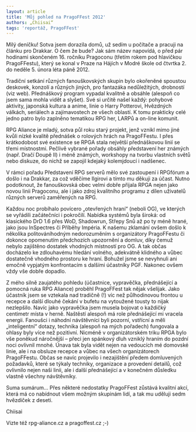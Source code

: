 ```yaml
---
layout: article
title: 'Můj pohled na PragoFFest 2012'
authors: „Chiisai“
tags: 'reportáž, PragoFFest'
---
```


Milý deníčku! Sotva jsem dorazila domů, už sedím u počítače a pracuji na článku pro Drakkar. O čem že bude? Jak sám název napovídá, o před pár hodinami skončeném 16. ročníku Pragoconu (třetím rokem pod hlavičkou PragoFFestu), který se konal v Praze na Hájích v Modré škole od čtvrtka 2. do neděle 5. února léta páně 2012.

Tradiční setkání různých fanouškovských skupin bylo okořeněné spoustou deskovek, konzolí a různých jiných, pro fantazáka nedůležitých, drobností (viz web). Přednáškový program vypadal kvalitně a obsáhle (alespoň co jsem sama mohla vidět a slyšet). Své si určitě našel každý: pohybové aktivity, japonská kultura a anime, linie o Harry Potterovi, Hvězdných válkách, seriálech a zajímavostech ze všech oblastí. K tomu prakticky celé jedno patro bylo zaplněno tematikou RPG her, LARPů a on-line komunit.

RPG Aliance je mladý, sotva půl roku starý projekt, jenž vznikl mimo jiné kvůli nízké kvalitě přednášek o rolových hrách na PragoFFestu. I přes krátkodobost své existence se RPGA stala největší přednáškovou linií se třemi místnostmi. Pečlivě vybrané pořady obsáhly představení her známých (např. Dračí Doupě II) i méně známých, workshopy na tvorbu vlastních světů nebo diskuze, do nichž se zapojil kdejaký kolemjdoucí i nadšenec.

V rámci pořadu Představení RPG serverů mělo své zastoupení i RPGfórum a došlo i na Drakkar, za což vděčíme Ilgirovi a tímto mu děkuji za účast. Nutno podotknout, že fanouškovská obec velmi dobře přijala RPGA nejen jako novou linii Pragoconu, ale i jako zdroj kvalitního programu z dílen uživatelů různých serverů zaměřených na RPG.

Každou noc probíhalo povícero „otevřených hraní“ (neboli OG), ve kterých se vyřádili začátečníci i pokročilí. Nabídka systémů byla široká: od klasického DrD 1.6 přes WoD, Shadowrun, Střepy Snů až po ty méně hrané, jako jsou InSpectres či Příběhy Impéria. K našemu zklamání ovšem došlo k několika politováníhodným nedorozuměním s organizátory PragoFFestu či dokonce opomenutím předchozích upozornění a domluv, díky čemuž nebylo zajištěno dostatek vhodných místností pro OG. A tak občas docházelo ke zdlouhavému hledání volného, adekvátně klidného a vůbec dostatečně vhodného prostoru ke hraní. Bohužel jsme se nevyhnuli ani emočně vypjatým konfrontacím s dalšími účastníky PGF. Nakonec ovšem vždy vše dobře dopadlo.

Z mého silně zaujatého pohledu (účastnice, vypravěčka, přednášející a pomocná ruka RPG Aliance) proběhl PragoFFest tak nějak všelijak. Jako účastník jsem se vztekala nad tradičně (!) víc než půlhodinovou frontou u recepce a další dlouhé čekání v bufetu na vytoužené tousty to nijak nezlepšilo. Navíc jako vypravěčka jsem musela bojovat o každičký centimetr místa v herně. Naštěstí alespoň má role přednášející mi vracela energii. Fanoušci i náhodní návštěvníci byli pozorní, vstřícní a měli „inteligentní“ dotazy, technika (alespoň na mých pořadech) fungovala a ohlasy byly více než pozitivní. Nicméně v organizátorském triku RPGA bylo vše poněkud náročnější – přeci jen spánkový dluh vzniklý hraním do pozdní noci ovlivnil mnohé. Únava tak byla vidět nejen na vedoucích mé domovské linie, ale i na obsluze recepce a vůbec na všech organizátorech PragoFFestu. Občas se navíc projevilo i nezajištění předem domluvených požadavků, které se týkaly techniky, organizace a provedení detailů, což ovlivnilo nejen naši linii, ale i další přednášející a v konečném důsledku vlastně všechny návštěvníky.

Suma sumárum... Přes některé nedostatky PragoFFest zůstává kvalitní akcí, která má co nabídnout všem možným skupinám lidí, a tak mu uděluji sedm hvězdiček z deseti.

Chiisai

Vizte též rpg-aliance.cz a pragoffest.cz ;-)
